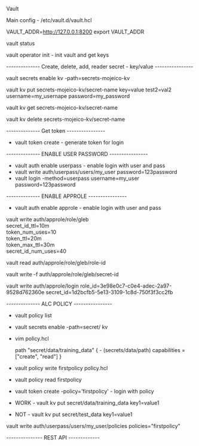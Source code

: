 Vault 

Main config -  /etc/vault.d/vault.hcl


VAULT_ADDR=http://127.0.0.1:8200
export VAULT_ADDR



vault status

vault operator init  - init vault and get keys 








-------------- Create, delete, add, reader secret  - key/value  ----------------


vault secrets enable kv -path=secrets-mojeico-kv


vault kv put secrets-mojeico-kv/secret-name key=value test2=val2 username=my_usernape password=my_password

vault kv get secrets-mojeico-kv/secret-name

vault kv delete secrets-mojeico-kv/secret-name



-------------- Get token   ----------------




- vault token create - generate token for login 



-------------- ENABLE USER PASSWORD ----------------

- vault auth enable userpass - enable login with user and pass 
- vault write auth/userpass/users/my_user password=123password
- vault login -method=userpass username=my_user password=123password

-------------- ENABLE APPROLE  ----------------

- vault auth enable approle - enable login with user and pass


vault write auth/approle/role/gleb \
secret_id_ttl=10m \
token_num_uses=10 \
token_ttl=20m \
token_max_ttl=30m \
secret_id_num_uses=40

vault read auth/approle/role/gleb/role-id

vault write -f auth/approle/role/gleb/secret-id

vault write auth/approle/login role_id=3e98e0c7-c0e4-adec-2a97-9528d762360e secret_id=1d2bcfb5-5e13-3109-1c8d-750f3f3cc2fb

-------------- ALC POLICY ----------------


- vault policy list



- vault secrets enable -path=secret/ kv 

- vim policy.hcl

  path "secret/data/training_data" {            - (secrets/data/path)
      capabilities = ["create", "read"]
  }

- vault policy write firstpolicy policy.hcl


- vault policy read firstpolicy

- vault token create -policy='firstpolicy'       - login with policy 


- WORK - vault kv put secret/data/training_data  key1=value1
- NOT  - vault kv put secret/test_data  key1=value1




vault write  auth/userpass/users/my_user/policies policies="firstpolicy"

--------------- REST API -------------





